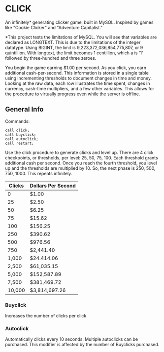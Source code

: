 # CLICK
An infinitely* generating clicker game, built in MySQL. Inspired by games like "Cookie Clicker" and "Adventure Capitalist." 

*This project tests the limitations of MySQL. You will see that variables are declared as LONGTEXT. This is due to the limitations of the integer datatype. Using BIGINT, the limit is 9,223,372,036,854,775,807, or 9 quintillion. With longtext, the limit becomes 1 centillion, which a is '1' followed by three-hundred and three zeroes. 

You begin the game earning $1.00 per second. As you click, you earn additional cash-per-second. This information is stored in a single table using incrementing thresholds to document changes in time and money. Looking at the raw data, each row illustrates the time spent, changes in currency, cash-time multipliers, and a few other variables. This allows for the procedure to virtually progress even while the server is offline.

## General Info
Commands:
```
call click;
call buyclick;
call autoclick;
call restart;
```

Use the click procedure to generate clicks and level up. There are 4 click checkpoints, or thresholds, per level: 25, 50, 75, 100. Each threshold grants additional cash per second. Once you reach the fourth threshold, you level up and the thresholds are multiplied by 10. So, the next phase is 250, 500, 750, 1000. This repeats infinitely.

| Clicks  | Dollars Per Second |
| ------------- | ------------- |
| 0  | $1.00  |
| 25  | $2.50 |
| 50  | $6.25  |
| 75  | $15.62  |
| 100  | $156.25 |
| 250  | $390.62  |
| 500  | $976.56  |
| 750  | $2,441.40  |
| 1,000  | $24.414.06  |
| 2,500  | $61,035.15 |
| 5,000  | $152,587.89  |
| 7,500  | $381,469.72 |
| 10,000  | $3,814,697.26  |


### Buyclick
Increases the number of clicks per click. 

### Autoclick
Automatically clicks every 10 seconds. Multiple autoclicks can be purchased. This modifier is affected by the number of Buyclicks purchased.
